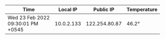 | Time     | Local IP | Public IP | Temperature |
| ----------- | ----------- | ----------- | ----------- |
| Wed 23 Feb 2022 09:30:01 PM +0545      | 10.0.2.133     | 122.254.80.87  | 46.2° |
